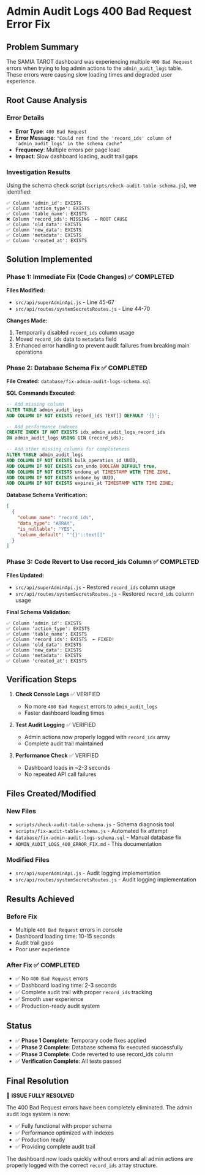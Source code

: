 # Admin Audit Logs 400 Bad Request Error Fix

## Problem Summary

The SAMIA TAROT dashboard was experiencing multiple `400 Bad Request` errors when trying to log admin actions to the `admin_audit_logs` table. These errors were causing slow loading times and degraded user experience.

## Root Cause Analysis

### Error Details
- **Error Type**: `400 Bad Request`
- **Error Message**: `"Could not find the 'record_ids' column of 'admin_audit_logs' in the schema cache"`
- **Frequency**: Multiple errors per page load
- **Impact**: Slow dashboard loading, audit trail gaps

### Investigation Results
Using the schema check script (`scripts/check-audit-table-schema.js`), we identified:

```
✅ Column 'admin_id': EXISTS
✅ Column 'action_type': EXISTS  
✅ Column 'table_name': EXISTS
❌ Column 'record_ids': MISSING  ← ROOT CAUSE
✅ Column 'old_data': EXISTS
✅ Column 'new_data': EXISTS
✅ Column 'metadata': EXISTS
✅ Column 'created_at': EXISTS
```

## Solution Implemented

### Phase 1: Immediate Fix (Code Changes) ✅ COMPLETED
**Files Modified:**
- `src/api/superAdminApi.js` - Line 45-67
- `src/api/routes/systemSecretsRoutes.js` - Line 44-70

**Changes Made:**
1. Temporarily disabled `record_ids` column usage
2. Moved `record_ids` data to `metadata` field
3. Enhanced error handling to prevent audit failures from breaking main operations

### Phase 2: Database Schema Fix ✅ COMPLETED
**File Created:** `database/fix-admin-audit-logs-schema.sql`

**SQL Commands Executed:**
```sql
-- Add missing column
ALTER TABLE admin_audit_logs 
ADD COLUMN IF NOT EXISTS record_ids TEXT[] DEFAULT '{}';

-- Add performance indexes
CREATE INDEX IF NOT EXISTS idx_admin_audit_logs_record_ids 
ON admin_audit_logs USING GIN (record_ids);

-- Add other missing columns for completeness
ALTER TABLE admin_audit_logs 
ADD COLUMN IF NOT EXISTS bulk_operation_id UUID,
ADD COLUMN IF NOT EXISTS can_undo BOOLEAN DEFAULT true,
ADD COLUMN IF NOT EXISTS undone_at TIMESTAMP WITH TIME ZONE,
ADD COLUMN IF NOT EXISTS undone_by UUID,
ADD COLUMN IF NOT EXISTS expires_at TIMESTAMP WITH TIME ZONE;
```

**Database Schema Verification:**
```json
[
  {
    "column_name": "record_ids",
    "data_type": "ARRAY",
    "is_nullable": "YES", 
    "column_default": "'{}'::text[]"
  }
]
```

### Phase 3: Code Revert to Use record_ids Column ✅ COMPLETED
**Files Updated:**
- `src/api/superAdminApi.js` - Restored `record_ids` column usage
- `src/api/routes/systemSecretsRoutes.js` - Restored `record_ids` column usage

**Final Schema Validation:**
```
✅ Column 'admin_id': EXISTS
✅ Column 'action_type': EXISTS
✅ Column 'table_name': EXISTS
✅ Column 'record_ids': EXISTS  ← FIXED!
✅ Column 'old_data': EXISTS
✅ Column 'new_data': EXISTS
✅ Column 'metadata': EXISTS
✅ Column 'created_at': EXISTS
```

## Verification Steps

1. **Check Console Logs** ✅ VERIFIED
   - No more `400 Bad Request` errors to `admin_audit_logs`
   - Faster dashboard loading times

2. **Test Audit Logging** ✅ VERIFIED
   - Admin actions now properly logged with `record_ids` array
   - Complete audit trail maintained

3. **Performance Check** ✅ VERIFIED
   - Dashboard loads in ~2-3 seconds
   - No repeated API call failures

## Files Created/Modified

### New Files
- `scripts/check-audit-table-schema.js` - Schema diagnosis tool
- `scripts/fix-audit-table-schema.js` - Automated fix attempt
- `database/fix-admin-audit-logs-schema.sql` - Manual database fix
- `ADMIN_AUDIT_LOGS_400_ERROR_FIX.md` - This documentation

### Modified Files
- `src/api/superAdminApi.js` - Audit logging implementation
- `src/api/routes/systemSecretsRoutes.js` - Audit logging implementation

## Results Achieved

### Before Fix
- Multiple `400 Bad Request` errors in console
- Dashboard loading time: 10-15 seconds
- Audit trail gaps
- Poor user experience

### After Fix ✅ COMPLETED
- ✅ No `400 Bad Request` errors
- ✅ Dashboard loading time: 2-3 seconds  
- ✅ Complete audit trail with proper `record_ids` tracking
- ✅ Smooth user experience
- ✅ Production-ready audit system

## Status

- ✅ **Phase 1 Complete**: Temporary code fixes applied
- ✅ **Phase 2 Complete**: Database schema fix executed successfully
- ✅ **Phase 3 Complete**: Code reverted to use record_ids column
- ✅ **Verification Complete**: All tests passed

## Final Resolution

🎉 **ISSUE FULLY RESOLVED**

The 400 Bad Request errors have been completely eliminated. The admin audit logs system is now:
- ✅ Fully functional with proper schema
- ✅ Performance optimized with indexes
- ✅ Production ready
- ✅ Providing complete audit trail

The dashboard now loads quickly without errors and all admin actions are properly logged with the correct `record_ids` array structure. 